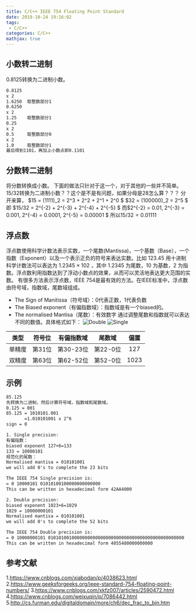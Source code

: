 ```yaml
---
title: C/C++ IEEE 754 Floating Point Standard
date: 2019-10-24 19:16:02
tags:
 - C/C++
categories: C/C++
mathjax: true
---
```


## 小数转二进制
0.8125转换为二进制小数。
``` txt
0.8125
x 2
1.6250  取整数部分1
0.6250
x 2
1.25    取整数部分1
0.25
x 2
0.5     取整数部分0
x 2
1.0     取整数部分1
最后得到1101，再加上小数点即0.1101
```

## 分数转二进制
将分数转换成小数。
下面的做法只针对于这一个，对于其他的一些并不简单。
$15/32$转换为二进制小数？？这个是不是有问题，如果分母是28怎么算？？？
分开来算，
$15 = (1111)\_2 = 2^3 + 2^2 + 2^1 + 2^0 $
$32 = (100000)\_2 = 2^5 $
即
$15/32 = 2^{-2} + 2^{-3} + 2^{-4} + 2^{-5} $
而$2^{-2} = 0.01, 2^{-3} = 0.001, 2^{-4} = 0.0001, 2^{-5} = 0.00001 $
所以$15/32 = 0.01111$

## 浮点数
浮点数使用科学计数法表示实数，一个尾数(Mantissa)，一个基数（Base），一个指数（Exponent）以及一个表示正负的符号来表达实数。比如 123.45 用十进制科学计数法可以表达为 1.2345 × 102 ，其中 1.2345 为尾数，10 为基数，2 为指数。浮点数利用指数达到了浮动小数点的效果，从而可以灵活地表达更大范围的实数。
有很多方法表示浮点数，IEEE 754是最有效的方法。在IEEE标准中，浮点数由符号域，指数域，尾数域组成。
- The Sign of Manitissa（符号域）：0代表正数，1代表负数
- The Biased exponent（有偏指数域）：指数域是有一个biased的。
- The normalised Mantisa（尾数）：有效数字
通过调整尾数和指数就可以表达不同的数值。具体格式如下：
![Double](Double-Precision-IEEE-754-Floating-Point-Standard-1024x266.jpg)
![Single](Single-Precision-IEEE-754-Floating-Point-Standard.jpg)

| 类型 | 符号位 | 有偏指数域 | 尾数域 | 偏置 |
| :----: | :----: | :----:  | :----: | :----: |
| 单精度 | 第31位 | 第30-23位 | 第22-0位 | 127 |
| 双精度 | 第63位 | 第62-52位 | 第52-0位 | 1023 |

## 示例
``` txt
85.125 
先转换为二进制，然后计算符号域，指数域和尾数域。
0.125 = 001
85.125 = 1010101.001
       =1.010101001 x 2^6 
sign = 0 

1. Single precision:
有偏指数：
biased exponent 127+6=133
133 = 10000101
规范化的尾数：
Normalised mantisa = 010101001
we will add 0's to complete the 23 bits

The IEEE 754 Single precision is:
= 0 10000101 01010100100000000000000
This can be written in hexadecimal form 42AA4000

2. Double precision:
biased exponent 1023+6=1029
1029 = 10000000101
Normalised mantisa = 010101001
we will add 0's to complete the 52 bits

The IEEE 754 Double precision is:
= 0 10000000101 0101010010000000000000000000000000000000000000000000
This can be written in hexadecimal form 4055480000000000 
```

## 参考文献
1.https://www.cnblogs.com/xiabodan/p/4038623.html
2.https://www.geeksforgeeks.org/ieee-standard-754-floating-point-numbers/
3.https://www.cnblogs.com/xkfz007/articles/2590472.html
4.https://www.cnblogs.com/weixuqin/p/7086442.html
5.http://cs.furman.edu/digitaldomain/more/ch6/dec_frac_to_bin.htm
